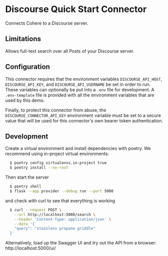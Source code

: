 # Discourse Quick Start Connector

Connects Cohere to a Discourse server.

## Limitations

Allows full-text search over all Posts of your Discourse server.

## Configuration

This connector requires that the environment variables `DISCOURSE_API_HOST`, `DISCOURSE_API_KEY`, and `DISCOURSE_API_USERNAME` be set in order to run. These variables can optionally be put into a `.env` file for development.
A `.env-template` file is provided with all the environment variables that are used by this demo.

Finally, to protect this connector from abuse, the `DISCOURSE_CONNECTOR_API_KEY` environment variable must be set to a secure value that will be used for this connector's own bearer token authentication.

## Development

Create a virtual environment and install dependencies with poetry. We recommend using in-project virtual environments:

```bash
  $ poetry config virtualenvs.in-project true
  $ poetry install --no-root
```

Then start the server

```bash
  $ poetry shell
  $ flask --app provider --debug run --port 5000
```

and check with curl to see that everything is working

```bash
  $ curl --request POST \
    --url http://localhost:5000/search \
    --header 'Content-Type: application/json' \
    --data '{
    "query": "stainless propane griddle"
  }'
```

Alternatively, load up the Swagger UI and try out the API from a browser: http://localhost:5000/ui/
